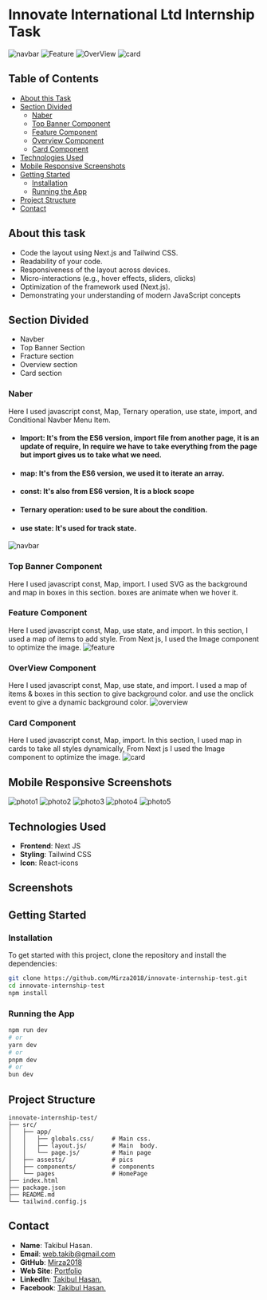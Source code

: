 # **Innovate International Ltd Internship Task**

![navbar](/src/assets/webpage/home-1.png) 
![Feature](/src/assets/webpage/home-2.png) 
![OverView](/src/assets/webpage/home-3.png) 
![card](/src/assets/webpage/home-4.png) 



## **Table of Contents**

- [About this Task](#about)
- [Section Divided](#Section-Divided)
  - [Naber](#Naber)
  - [Top Banner Component](#Top-Banner-Component)
  - [Feature Component](#Feature-Component)
  - [Overview Component](#OverView-Component)
  - [Card Component](#Card-Component)
- [Technologies Used](#technologies-used)
- [Mobile Responsive Screenshots](#Mobile-Responsive-Screenshots)
- [Getting Started](#getting-started)
  - [Installation](#installation)
  - [Running the App](#running-the-app)
- [Project Structure](#project-structure)
- [Contact](#contact)

## **About this task**

- Code the layout using Next.js and Tailwind CSS.
- Readability of your code.
- Responsiveness of the layout across devices.
- Micro-interactions (e.g., hover effects, sliders, clicks)
- Optimization of the framework used (Next.js).
- Demonstrating your understanding of modern JavaScript concepts

## **Section Divided**
- Navber
- Top Banner Section
- Fracture section
- Overview section
- Card section

 ### **Naber**
  Here I used javascript const, Map, Ternary operation, use state, import, and Conditional Navber Menu Item.

   - #### Import: It's from the ES6 version, import file from another page, it is an update of require, In require we have to take everything from the page but import gives us to take what we need. 
   - #### map: It's from the ES6 version, we used it to iterate an array.
 
   - #### const: It's also from ES6 version, It is a  block scope
   - #### Ternary operation: used to be sure about the condition.
   - #### use state: It's used for track state.
 
![navbar](/src/assets/webpage/home-1.png) 

 
 ### **Top Banner Component**
  Here I used javascript const, Map, import. I used SVG as the background and map in boxes in this section. boxes are animate when we hover it.


 ### **Feature Component**
  Here I used javascript const, Map, use state, and import. In this section, I used a map of items to add style. From Next js, I used the Image component to optimize the image.
   ![feature](/src/assets/webpage/home-2.png) 

 ### **OverView Component**
  Here I used javascript const, Map, use state, and import. I used a map of items & boxes in this section to give background color. and use the onclick event to give a dynamic background color.
![overview](/src/assets/webpage/home-3.png) 
 ### **Card Component**
  Here I used javascript const, Map, import. In this section, I used map in cards to take all styles dynamically, From Next js I used the Image component to optimize the image.
![card](/src/assets/webpage/home-4.png) 
 
 
## **Mobile Responsive Screenshots**
![photo1](/src/assets/webpage/m1.jpg) 
![photo2](/src/assets/webpage/m2.jpg) 
![photo3](/src/assets/webpage/m3.jpg) 
![photo4](/src/assets/webpage/m4.jpg) 
![photo5](/src/assets/webpage/m5.jpg) 


## **Technologies Used**

- **Frontend**: Next JS
- **Styling**: Tailwind CSS 
- **Icon**: React-icons

## **Screenshots**






## **Getting Started**

### **Installation**

To get started with this project, clone the repository and install the dependencies:

```bash
git clone https://github.com/Mirza2018/innovate-internship-test.git
cd innovate-internship-test
npm install
```

### **Running the App**
```bash
npm run dev
# or
yarn dev
# or
pnpm dev
# or
bun dev
```

## **Project Structure**

```plaintext
innovate-internship-test/
├── src/
│   ├── app/ 
│   │   ├── globals.css/     # Main css.
│   │   ├── layout.js/       # Main  body. 
│   │   └── page.js/         # Main page                
│   ├── assests/             # pics 
│   ├── components/          # components
│   └── pages                # HomePage
├── index.html         
├── package.json
├── README.md
└── tailwind.config.js
```





## **Contact**



- **Name**: Takibul Hasan.
- **Email**: [web.takib@gmail.com](mailto:web.takib@gmail.com)
- **GitHub**: [Mirza2018](https://github.com/Mirza2018)
- **Web Site**: [Portfolio](https://takibulhasan.netlify.app/)
- **LinkedIn**: [Takibul Hasan.](https://www.linkedin.com/in/takibul-hasan-619389242/)
- **Facebook**: [Takibul Hasan.](https://www.facebook.com/takibul.hassan.56)
